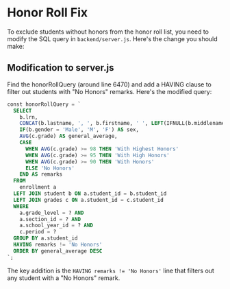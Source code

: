 # Honor Roll Fix

To exclude students without honors from the honor roll list, you need to modify the SQL query in `backend/server.js`. Here's the change you should make:

## Modification to server.js

Find the honorRollQuery (around line 6470) and add a HAVING clause to filter out students with "No Honors" remarks. Here's the modified query:

```sql
const honorRollQuery = `
  SELECT 
    b.lrn, 
    CONCAT(b.lastname, ', ', b.firstname, ' ', LEFT(IFNULL(b.middlename, ''), 1)) AS stud_name, 
    IF(b.gender = 'Male', 'M', 'F') AS sex, 
    AVG(c.grade) AS general_average,
    CASE
      WHEN AVG(c.grade) >= 98 THEN 'With Highest Honors'
      WHEN AVG(c.grade) >= 95 THEN 'With High Honors'
      WHEN AVG(c.grade) >= 90 THEN 'With Honors'
      ELSE 'No Honors'
    END AS remarks
  FROM 
    enrollment a 
  LEFT JOIN student b ON a.student_id = b.student_id
  LEFT JOIN grades c ON a.student_id = c.student_id
  WHERE 
    a.grade_level = ? AND 
    a.section_id = ? AND 
    a.school_year_id = ? AND 
    c.period = ?
  GROUP BY a.student_id
  HAVING remarks != 'No Honors'
  ORDER BY general_average DESC
`;
```

The key addition is the `HAVING remarks != 'No Honors'` line that filters out any student with a "No Honors" remark. 